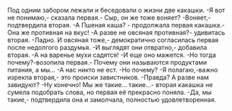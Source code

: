   Под одним забором лежали и беседовали о жизни две какашки.
-Я вот не понимаю,- сказала первая.- Сыр, он же тоже воняет?
-Воняет,- подтвердила вторая.
-А Пшеная каша? - продолжала первая какашка.- Она же противная на вкус!
-А разве не овсяная противная?- удивитась вторая.
-Ладно. И овсяная тоже,- демократично согласилась первая после недолгого раздумья.
-И выглядят они отвратно,- добавила вторая.
-А на варенье мухи садятся!
-И еще оно мажется.
-Но тогда почему?-возопила первая.- Почему они называются продуктами питания, а мы...
-А нас никто не ест.
-Но почему?
-Я полагаю,-важно изрекла вторая,- это происки завистников.
-Правда? А разве нам завидуют?
-Ну конечно! Мы же такие... такие...- вторая какашка не сумела подобрать слова, но первая её прекрасно поняла.
-Да, мы такие,- подтвердила она и замолчала, полностью удовлетворенная.    